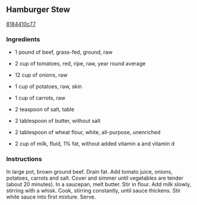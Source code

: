 ## Hamburger Stew

[8184410c77](http://www.food.com/recipe/hamburger-stew-56617)

### Ingredients

 - 1 pound of beef, grass-fed, ground, raw

 - 2 cup of tomatoes, red, ripe, raw, year round average

 - 12 cup of onions, raw

 - 1 cup of potatoes, raw, skin

 - 1 cup of carrots, raw

 - 2 teaspoon of salt, table

 - 2 tablespoon of butter, without salt

 - 2 tablespoon of wheat flour, white, all-purpose, unenriched

 - 2 cup of milk, fluid, 1% fat, without added vitamin a and vitamin d

### Instructions

In large pot, brown ground beef. Drain fat. Add tomato juice, onions, potatoes, carrots and salt. Cover and simmer until vegetables are tender (about 20 minutes). In a saucepan, melt butter. Stir in flour. Add milk slowly, stirring with a whisk. Cook, stirring constantly, until sauce thickens. Stir white sauce into first mixture. Serve.